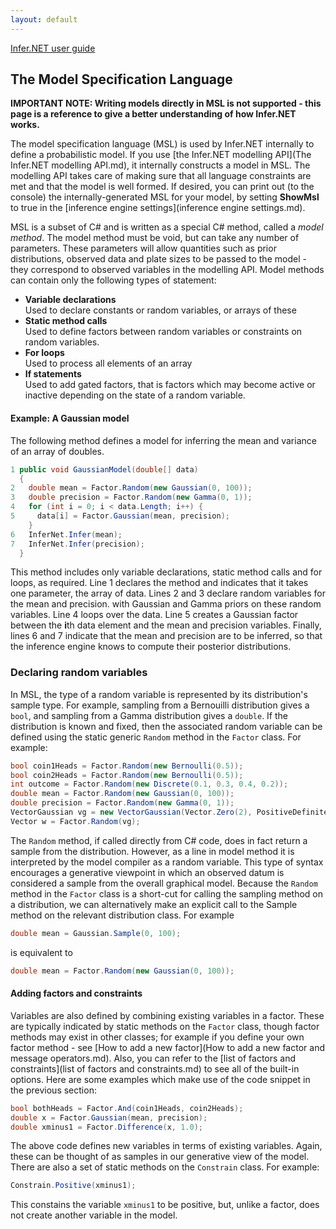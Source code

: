 ```yaml
---
layout: default 
--- 
```

[Infer.NET user guide](index.md)

## The Model Specification Language

**IMPORTANT NOTE: Writing models directly in MSL is not supported - this page is a reference to give a better understanding of how Infer.NET works.**

The model specification language (MSL) is used by Infer.NET internally to define a probabilistic model. If you use [the Infer.NET modelling API](The Infer.NET modelling API.md), it internally constructs a model in MSL. The modelling API takes care of making sure that all language constraints are met and that the model is well formed. If desired, you can print out (to the console) the internally-generated MSL for your model, by setting **ShowMsl** to true in the [inference engine settings](inference engine settings.md). 

MSL is a subset of C# and is written as a special C# method, called a _model method_. The model method must be void, but can take any number of parameters. These parameters will allow quantities such as prior distributions, observed data and plate sizes to be passed to the model - they correspond to observed variables in the modelling API. Model methods can contain only the following types of statement:

*   **Variable declarations**  
    Used to declare constants or random variables, or arrays of these
*   **Static method calls**  
    Used to define factors between random variables or constraints on random variables.
*   **For loops**  
    Used to process all elements of an array
*   **If statements**    
    Used to add gated factors, that is factors which may become active or inactive depending on the state of a random variable.

#### Example: A Gaussian model

The following method defines a model for inferring the mean and variance of an array of doubles.

```csharp
1 public void GaussianModel(double[] data)  
  {  
2   double mean = Factor.Random(new Gaussian(0, 100));  
3   double precision = Factor.Random(new Gamma(0, 1));  
4   for (int i = 0; i < data.Length; i++) {  
5     data[i] = Factor.Gaussian(mean, precision);  
    }  
6   InferNet.Infer(mean);  
7   InferNet.Infer(precision);  
  }
```

This method includes only variable declarations, static method calls and for loops, as required. Line 1 declares the method and indicates that it takes one parameter, the array of data. Lines 2 and 3 declare random variables for the mean and precision. with Gaussian and Gamma priors on these random variables. Line 4 loops over the data. Line 5 creates a Gaussian factor between the **i**th data element and the mean and precision variables. Finally, lines 6 and 7 indicate that the mean and precision are to be inferred, so that the inference engine knows to compute their posterior distributions.

### Declaring random variables

In MSL, the type of a random variable is represented by its distribution's sample type. For example, sampling from a Bernouilli distribution gives a `bool`, and sampling from a Gamma distribution gives a `double`. If the distribution is known and fixed, then the associated random variable can be defined using the static generic `Random` method in the `Factor` class. For example:

```csharp
bool coin1Heads = Factor.Random(new Bernoulli(0.5));  
bool coin2Heads = Factor.Random(new Bernoulli(0.5));  
int outcome = Factor.Random(new Discrete(0.1, 0.3, 0.4, 0.2));
double mean = Factor.Random(new Gaussian(0, 100));
double precision = Factor.Random(new Gamma(0, 1));  
VectorGaussian vg = new VectorGaussian(Vector.Zero(2), PositiveDefiniteMatrix.Identity(2));
Vector w = Factor.Random(vg);
```

The `Random` method, if called directly from C# code, does in fact return a sample from the distribution. However, as a line in model method it is interpreted by the model compiler as a random variable. This type of syntax encourages a generative viewpoint in which an observed datum is considered a sample from the overall graphical model. Because the `Random` method in the `Factor` class is a short-cut for calling the sampling method on a distribution, we can alternatively make an explicit call to the Sample method on the relevant distribution class. For example

```csharp
double mean = Gaussian.Sample(0, 100);
```

 is equivalent to

```csharp
double mean = Factor.Random(new Gaussian(0, 100));
```

#### Adding factors and constraints

Variables are also defined by combining existing variables in a factor. These are typically indicated by static methods on the `Factor` class, though factor methods may exist in other classes; for example if you define your own factor method - see [How to add a new factor](How to add a new factor and message operators.md). Also, you can refer to the [list of factors and constraints](list of factors and constraints.md) to see all of the built-in options. Here are some examples which make use of the code snippet in the previous section:

```csharp
bool bothHeads = Factor.And(coin1Heads, coin2Heads);  
double x = Factor.Gaussian(mean, precision);  
double xminus1 = Factor.Difference(x, 1.0);
```

The above code defines new variables in terms of existing variables. Again, these can be thought of as samples in our generative view of the model. There are also a set of static methods on the `Constrain` class. For example:

```csharp
Constrain.Positive(xminus1);
```

This constains the variable `xminus1` to be positive, but, unlike a factor, does not create another variable in the model.
